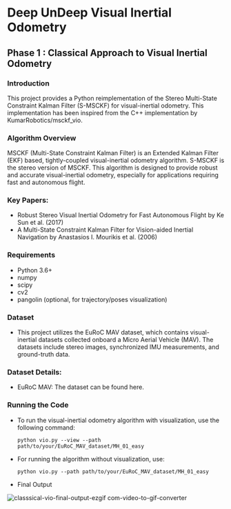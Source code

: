 # Deep UnDeep Visual Inertial Odometry

## Phase 1 : Classical Approach to Visual Inertial Odometry

### Introduction

This project provides a Python reimplementation of the Stereo Multi-State Constraint Kalman Filter (S-MSCKF) for visual-inertial odometry. This implementation has been inspired from the C++ implementation by KumarRobotics/msckf_vio. 

### Algorithm Overview

MSCKF (Multi-State Constraint Kalman Filter) is an Extended Kalman Filter (EKF) based, tightly-coupled visual-inertial odometry algorithm. S-MSCKF is the stereo version of MSCKF. This algorithm is designed to provide robust and accurate visual-inertial odometry, especially for applications requiring fast and autonomous flight.

### Key Papers:

- Robust Stereo Visual Inertial Odometry for Fast Autonomous Flight by Ke Sun et al. (2017)
- A Multi-State Constraint Kalman Filter for Vision-aided Inertial Navigation by Anastasios I. Mourikis et al. (2006)

### Requirements
- Python 3.6+
- numpy
- scipy
- cv2
- pangolin (optional, for trajectory/poses visualization)


### Dataset

- This project utilizes the EuRoC MAV dataset, which contains visual-inertial datasets collected onboard a Micro Aerial Vehicle (MAV). The datasets include stereo images, synchronized IMU measurements, and ground-truth data.

### Dataset Details:

- EuRoC MAV: The dataset can be found here.

### Running the Code

- To run the visual-inertial odometry algorithm with visualization, use the following command: 
    ```
    python vio.py --view --path path/to/your/EuRoC_MAV_dataset/MH_01_easy
    ```

- For running the algorithm without visualization, use:
    ```
    python vio.py --path path/to/your/EuRoC_MAV_dataset/MH_01_easy
    ```

- Final Output


![classsical-vio-final-output-ezgif com-video-to-gif-converter](https://github.com/rkulkarni1999/deep-undeep-visual-inertial-odometry/assets/74806736/74d8fd32-e5ca-4ea2-8a37-bd0bcb96a9ae)

